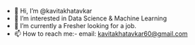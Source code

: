 - 👋 Hi, I’m @kavitakhatavkar
- 👀 I’m interested in Data Science & Machine Learning
- 🌱 I’m currently a Fresher looking for a job.
- 📫 How to reach me:- email: kavitakhatavkar60@gmail.com

<!---
kavitakhatavkar/kavitakhatavkar is a ✨ special ✨ repository because its `README.md` (this file) appears on your GitHub profile.
You can click the Preview link to take a look at your changes.
--->
